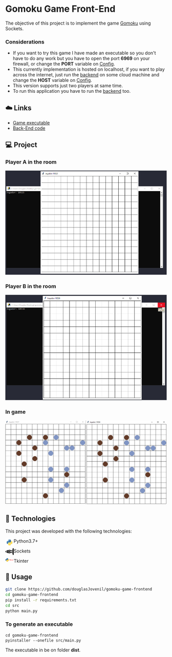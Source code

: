 # Gomoku Game Front-End

The objective of this project is to implement the game [Gomoku](https://en.wikipedia.org/wiki/Gomoku) using Sockets. 

### Considerations
- If you want to try this game I have made an executable so you don't have to do any work but you have to open the port **6969** on your firewall, or change the **PORT** variable on [Config](src/Config/__init__.py).
- This currently implementation is hosted on localhost, if you want to play across the internet, just run the [backend](https://github.com/douglasJovenil/gomoku-game-frontend) on some cloud machine and change the **HOST** variable on [Config](src/Config/__init__.py).
- This version supports just two players at same time.
- To run this application you have to run the [backend](https://github.com/douglasJovenil/gomoku-game-frontend) too.

## ☁️ Links

- [Game executable](https://github.com/douglasJovenil/gomoku-game-frontend/releases/download/v1.1/gomoku.exe)
- [Back-End code](https://github.com/douglasJovenil/gomoku-game-backend)

## 💻 Project

### Player A in the room

![Plater A in the room](docs/images/00_player_A_waiting.png)

### Player B in the room

![Plater B in the room](docs/images/01_player_B_waiting.png)

### In game

![In game](docs/images/02_in_game.png)



## 🚀 Technologies

This project was developed with the following technologies:

<img align="left" alt="Python" width="26px" src="https://raw.githubusercontent.com/github/explore/80688e429a7d4ef2fca1e82350fe8e3517d3494d/topics/python/python.png" /> Python3.7+

<img align="left" alt="Sockets" width="26px" src="docs/images/03_socket.png" > Sockets

<img align="left" alt="Tkinter" width="26px" src="docs/images/04_tkinter.jpg" > Tkinter



## 🏃 Usage

```bash
git clone https://github.com/douglasJovenil/gomoku-game-frontend
cd gomoku-game-frontend
pip install -r requirements.txt
cd src
python main.py
```

### To generate an executable

```
cd gomoku-game-frontend
pyinstaller --onefile src/main.py
```

The executable in be on folder **dist**.
